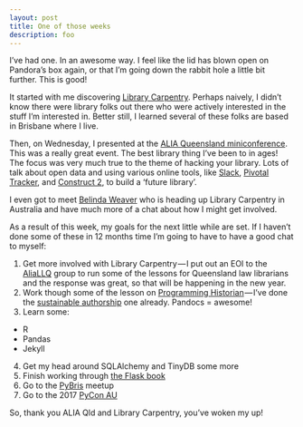 ```yaml
---
layout: post
title: One of those weeks
description: foo
---
```


I’ve had one. In an awesome way. I feel like the lid has blown open on Pandora’s box again, or that I’m going down the rabbit hole a little bit further. This is good!

It started with me discovering [Library Carpentry](https://librarycarpentry.github.io/). Perhaps naively, I didn’t know there were library folks out there who were actively interested in the stuff I’m interested in. Better still, I learned several of these folks are based in Brisbane where I live.

Then, on Wednesday, I presented at the [ALIA Queensland miniconference](http://aliaqld.blogspot.com.au/2016/10/mini-conference-2016-library-hack.html). This was a really great event. The best library thing I’ve been to in ages! The focus was very much true to the theme of hacking your library. Lots of talk about open data and using various online tools, like [Slack](https://slack.com/), [Pivotal Tracker](http://www.pivotaltracker.com/), and [Construct 2](https://www.scirra.com/construct2), to build a ‘future library’.

I even got to meet [Belinda Weaver](https://twitter.com/cloudaus) who is heading up Library Carpentry in Australia and have much more of a chat about how I might get involved.

As a result of this week, my goals for the next little while are set. If I haven’t done some of these in 12 months time I’m going to have to have a good chat to myself:

1. Get more involved with Library Carpentry — I put out an EOI to the [AliaLLQ](https://www.alia.org.au/elists/aliallq) group to run some of the lessons for Queensland law librarians and the response was great, so that will be happening in the new year.
2. Work though some of the lesson on [Programming Historian](http://programminghistorian.org/) — I’ve done the [sustainable authorship](http://programminghistorian.org/lessons/sustainable-authorship-in-plain-text-using-pandoc-and-markdown) one already. Pandocs = awesome!
3. Learn some:
* R
* Pandas
* Jekyll
4. Get my head around SQLAlchemy and TinyDB some more
5. Finish working through [the Flask book](https://flaskbook.com/)
6. Go to the [PyBris](http://www.meetup.com/Brisbane-Python-User-Group/) meetup
7. Go to the 2017 [PyCon AU](https://twitter.com/pyconau)

So, thank you ALIA Qld and Library Carpentry, you’ve woken my up!
